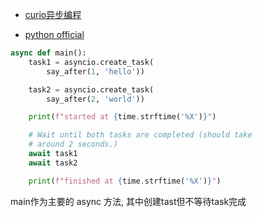 - [curio异步编程](https://www.jianshu.com/p/78fac0669583)

- [python official](https://docs.python.org/zh-cn/3/library/asyncio-task.html)


```python
async def main():
    task1 = asyncio.create_task(
        say_after(1, 'hello'))

    task2 = asyncio.create_task(
        say_after(2, 'world'))

    print(f"started at {time.strftime('%X')}")

    # Wait until both tasks are completed (should take
    # around 2 seconds.)
    await task1
    await task2

    print(f"finished at {time.strftime('%X')}")
```


main作为主要的 async 方法, 其中创建tast但不等待task完成